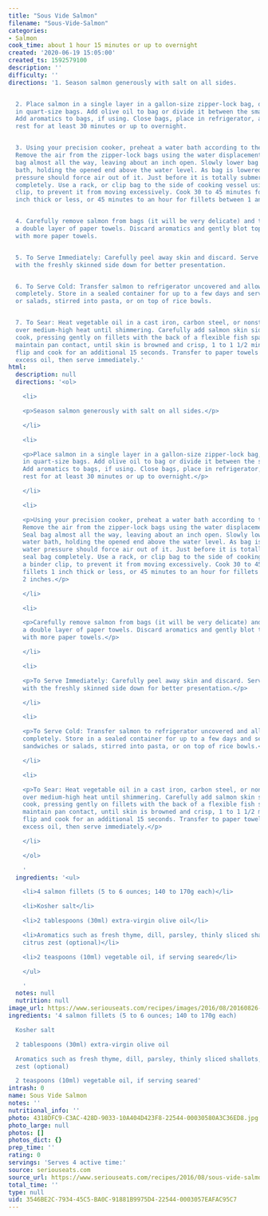 ```yaml
---
title: "Sous Vide Salmon"
filename: "Sous-Vide-Salmon"
categories:
- Salmon
cook_time: about 1 hour 15 minutes or up to overnight
created: '2020-06-19 15:05:00'
created_ts: 1592579100
description: ''
difficulty: ''
directions: '1. Season salmon generously with salt on all sides.


  2. Place salmon in a single layer in a gallon-size zipper-lock bag, or in batches
  in quart-size bags. Add olive oil to bag or divide it between the smaller bags.
  Add aromatics to bags, if using. Close bags, place in refrigerator, and let salmon
  rest for at least 30 minutes or up to overnight.


  3. Using your precision cooker, preheat a water bath according to the chart above.
  Remove the air from the zipper-lock bags using the water displacement method: Seal
  bag almost all the way, leaving about an inch open. Slowly lower bag into water
  bath, holding the opened end above the water level. As bag is lowered, the water
  pressure should force air out of it. Just before it is totally submerged, seal bag
  completely. Use a rack, or clip bag to the side of cooking vessel using a binder
  clip, to prevent it from moving excessively. Cook 30 to 45 minutes for fillets 1
  inch thick or less, or 45 minutes to an hour for fillets between 1 and 2 inches.


  4. Carefully remove salmon from bags (it will be very delicate) and transfer to
  a double layer of paper towels. Discard aromatics and gently blot top of salmon
  with more paper towels.


  5. To Serve Immediately: Carefully peel away skin and discard. Serve salmon immediately
  with the freshly skinned side down for better presentation.


  6. To Serve Cold: Transfer salmon to refrigerator uncovered and allow it to chill
  completely. Store in a sealed container for up to a few days and serve cold in sandwiches
  or salads, stirred into pasta, or on top of rice bowls.


  7. To Sear: Heat vegetable oil in a cast iron, carbon steel, or nonstick skillet
  over medium-high heat until shimmering. Carefully add salmon skin side down and
  cook, pressing gently on fillets with the back of a flexible fish spatula to help
  maintain pan contact, until skin is browned and crisp, 1 to 1 1/2 minutes. Carefully
  flip and cook for an additional 15 seconds. Transfer to paper towels to blot off
  excess oil, then serve immediately.'
html:
  description: null
  directions: '<ol>

    <li>

    <p>Season salmon generously with salt on all sides.</p>

    </li>

    <li>

    <p>Place salmon in a single layer in a gallon-size zipper-lock bag, or in batches
    in quart-size bags. Add olive oil to bag or divide it between the smaller bags.
    Add aromatics to bags, if using. Close bags, place in refrigerator, and let salmon
    rest for at least 30 minutes or up to overnight.</p>

    </li>

    <li>

    <p>Using your precision cooker, preheat a water bath according to the chart above.
    Remove the air from the zipper-lock bags using the water displacement method:
    Seal bag almost all the way, leaving about an inch open. Slowly lower bag into
    water bath, holding the opened end above the water level. As bag is lowered, the
    water pressure should force air out of it. Just before it is totally submerged,
    seal bag completely. Use a rack, or clip bag to the side of cooking vessel using
    a binder clip, to prevent it from moving excessively. Cook 30 to 45 minutes for
    fillets 1 inch thick or less, or 45 minutes to an hour for fillets between 1 and
    2 inches.</p>

    </li>

    <li>

    <p>Carefully remove salmon from bags (it will be very delicate) and transfer to
    a double layer of paper towels. Discard aromatics and gently blot top of salmon
    with more paper towels.</p>

    </li>

    <li>

    <p>To Serve Immediately: Carefully peel away skin and discard. Serve salmon immediately
    with the freshly skinned side down for better presentation.</p>

    </li>

    <li>

    <p>To Serve Cold: Transfer salmon to refrigerator uncovered and allow it to chill
    completely. Store in a sealed container for up to a few days and serve cold in
    sandwiches or salads, stirred into pasta, or on top of rice bowls.</p>

    </li>

    <li>

    <p>To Sear: Heat vegetable oil in a cast iron, carbon steel, or nonstick skillet
    over medium-high heat until shimmering. Carefully add salmon skin side down and
    cook, pressing gently on fillets with the back of a flexible fish spatula to help
    maintain pan contact, until skin is browned and crisp, 1 to 1 1/2 minutes. Carefully
    flip and cook for an additional 15 seconds. Transfer to paper towels to blot off
    excess oil, then serve immediately.</p>

    </li>

    </ol>

    '
  ingredients: '<ul>

    <li>4 salmon fillets (5 to 6 ounces; 140 to 170g each)</li>

    <li>Kosher salt</li>

    <li>2 tablespoons (30ml) extra-virgin olive oil</li>

    <li>Aromatics such as fresh thyme, dill, parsley, thinly sliced shallots, and/or
    citrus zest (optional)</li>

    <li>2 teaspoons (10ml) vegetable oil, if serving seared</li>

    </ul>

    '
  notes: null
  nutrition: null
image_url: https://www.seriouseats.com/recipes/images/2016/08/20160826-sous-vide-salmon-46-750x563.jpg
ingredients: '4 salmon fillets (5 to 6 ounces; 140 to 170g each)

  Kosher salt

  2 tablespoons (30ml) extra-virgin olive oil

  Aromatics such as fresh thyme, dill, parsley, thinly sliced shallots, and/or citrus
  zest (optional)

  2 teaspoons (10ml) vegetable oil, if serving seared'
intrash: 0
name: Sous Vide Salmon
notes: ''
nutritional_info: ''
photo: 4318DFC9-C3AC-428D-9033-10A404D423F8-22544-00030580A3C36ED8.jpg
photo_large: null
photos: []
photos_dict: {}
prep_time: ''
rating: 0
servings: 'Serves 4 active time:'
source: seriouseats.com
source_url: https://www.seriouseats.com/recipes/2016/08/sous-vide-salmon-recipe.html
total_time: ''
type: null
uid: 3546BE2C-7934-45C5-BA0C-91881B9975D4-22544-0003057EAFAC95C7
---
```

